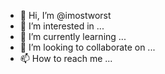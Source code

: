 - 👋 Hi, I’m @imostworst
- 👀 I’m interested in ...
- 🌱 I’m currently learning ...
- 💞️ I’m looking to collaborate on ...
- 📫 How to reach me ...

<!---
imostworst/imostworst is a ✨ special ✨ repository because its `README.md` (this file) appears on your GitHub profile.
You can click the Preview link to take a look at your changes.
--->
